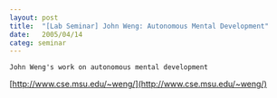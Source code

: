 ```yaml
---
layout: post
title:  "[Lab Seminar] John Weng: Autonomous Mental Development"
date:   2005/04/14
categ: seminar
---
```




	John Weng's work on autonomous mental development





[http://www.cse.msu.edu/~weng/](http://www.cse.msu.edu/~weng/)



 

